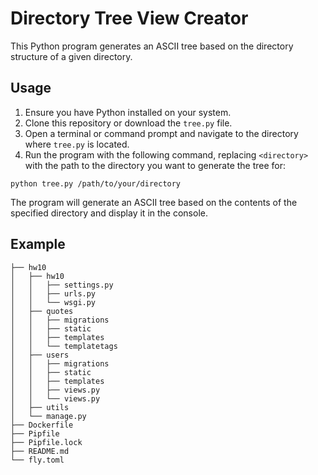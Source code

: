 # Directory Tree View Creator

This Python program generates an ASCII tree based on the directory structure of a given directory.

## Usage

1. Ensure you have Python installed on your system.
2. Clone this repository or download the `tree.py` file.
3. Open a terminal or command prompt and navigate to the directory where `tree.py` is located.
4. Run the program with the following command, replacing `<directory>` with the path to the directory you want to generate the tree for:


```shell
python tree.py /path/to/your/directory
```

The program will generate an ASCII tree based on the contents of the specified directory and display it in the console.

## Example

```shell
├── hw10
│   ├── hw10
│   │   ├── settings.py
│   │   ├── urls.py
│   │   └── wsgi.py
│   ├── quotes
│   │   ├── migrations
│   │   ├── static
│   │   ├── templates
│   │   └── templatetags
│   ├── users
│   │   ├── migrations
│   │   ├── static
│   │   ├── templates
│   │   ├── views.py
│   │   └── views.py
│   ├── utils
│   └── manage.py
├── Dockerfile
├── Pipfile
├── Pipfile.lock
├── README.md
└── fly.toml
```
